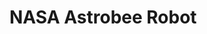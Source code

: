 # NASA Astrobee Robot

<live-code>
<template>
<!--
  Collada model of NASA's Astrobee robot loaded into a space station scene.
  Model from https://github.com/nasa/astrobee_media/tree/master/astrobee_freeflyer/meshes.
-->

<base href="${host}" /><script src="./importmap.js"></script>

<style>
  html,
  body {
    width: 100%;
    height: 100%;
    margin: 0;
    background: #27304d;
  }
  lume-scene {
    touch-action: none;
  }
</style>

<script>
  import('lume/dist/examples/LoadingIcon.js')
</script>

<astrobee-app id="astrobee">

<script type="module">
  import {defineElements, booleanAttribute, Element, element, attribute, html} from 'lume'
  import {MeshPhysicalMaterial} from 'three'
	import {toCreasedNormals} from 'three/examples/jsm/utils/BufferGeometryUtils.js'

  const bodyModelUrl = '/examples/nasa-astrobee-robot/astrobee/body.dae'
  const pmcModelUrl = '/examples/nasa-astrobee-robot/astrobee/pmc.dae'
  const pmcSkinModelUrl = '/examples/nasa-astrobee-robot/astrobee/pmc_skin_.dae'
  const pmcBumperModelUrl = '/examples/nasa-astrobee-robot/astrobee/pmc_bumper.dae'

  // Find more at https://blog.kuula.co/360-images-ruben-frosali
  const lunaStation = '/examples/nasa-astrobee-robot/luna-station.jpg'

  // Registers the LUME elements with their default tag names.
  defineElements()

  // Long live HTML elements!

  element('astrobee-app')(
    class App extends Element {
      static observedAttributeHandlers = {
        rotationDirection: attribute.number(),
        rotationAmount: attribute.number(),
        rotationEnabled: attribute.boolean(),
        view: attribute.string(),
      }

      rotationDirection = 1 // clockwise
      rotationAmount = 0.2 // degrees
      rotationEnabled = true
      view = 'free'

      astrobee
      sceneContainer
      loading
      models = []

      template = () => html`
        <>
          <loading-icon ref=${el => this.loading = el}></loading-icon>

          <div class="sceneContainer hidden" ref=${el => this.sceneContainer = el}>
            <lume-scene webgl enable-css="true" environment=${() => lunaStation}>
              <lume-element3d align-point="0.5 0.5 0.5">
                <lume-camera-rig
                  ref=${el => this.cameraRig = el}
                  active=${() => this.view === 'free'}
                  vertical-angle="30"
                  min-distance="0.4"
                  max-distance="6"
                  dolly-speed="0.002"
                  distance="2"
                />
                <lume-element3d rotation=${() => [this.view === 'top' ? -90 : 0, 0, 0]}>
                  <lume-perspective-camera ref=${el => this.freeCam = el} active=${() => this.view !== 'free'} position="0 0 0.7" />
                </lume-element3d>
              </lume-element3d>

              <lume-point-light intensity="150" align-point="0.5 0.5 0.5" color="#a3ffff" position="0 90 0" ><lume-sphere has="basic-material" cast-shadow="false" mount-point="0.5 0.5 0.5" sidedness="front" size="2 2 2"/></lume-point-light>
              <lume-point-light intensity="150" align-point="0.5 0.5 0.5" color="#a3ffff" position="0 -90 0" ><lume-sphere has="basic-material" cast-shadow="false" mount-point="0.5 0.5 0.5" sidedness="front" size="2 2 2"/></lume-point-light>
              <lume-point-light intensity="150" align-point="0.5 0.5 0.5" color="#a3ffff" position="0 0 90" ><lume-sphere has="basic-material" cast-shadow="false" mount-point="0.5 0.5 0.5" sidedness="front" size="2 2 2"/></lume-point-light>
              <lume-point-light intensity="150" align-point="0.5 0.5 0.5" color="#a3ffff" position="0 0 -90" ><lume-sphere has="basic-material" cast-shadow="false" mount-point="0.5 0.5 0.5" sidedness="front" size="2 2 2"/></lume-point-light>
              <lume-point-light intensity="150" align-point="0.5 0.5 0.5" color="#a3ffff" position="90 80 0" ><lume-sphere has="basic-material" cast-shadow="false" mount-point="0.5 0.5 0.5" sidedness="front" size="2 2 2"/></lume-point-light>
              <lume-point-light intensity="150" align-point="0.5 0.5 0.5" color="#a3ffff" position="90 -80 0" ><lume-sphere has="basic-material" cast-shadow="false" mount-point="0.5 0.5 0.5" sidedness="front" size="2 2 2"/></lume-point-light>
              <lume-point-light intensity="150" align-point="0.5 0.5 0.5" color="#a3ffff" position="-90 80 0" ><lume-sphere has="basic-material" cast-shadow="false" mount-point="0.5 0.5 0.5" sidedness="front" size="2 2 2"/></lume-point-light>
              <lume-point-light intensity="150" align-point="0.5 0.5 0.5" color="#a3ffff" position="-90 -80 0" ><lume-sphere has="basic-material" cast-shadow="false" mount-point="0.5 0.5 0.5" sidedness="front" size="2 2 2"/></lume-point-light>

              <lume-element3d ref=${el => this.astrobee = el} align-point="0.5 0.5 0.5" rotation=${() => this.astrobeeRotation}>
                <lume-collada-model ref=${el => this.models.push(el)} src=${() => bodyModelUrl} />
                <lume-collada-model ref=${el => this.models.push(el)} src=${() => pmcModelUrl} />
                <lume-collada-model ref=${el => this.models.push(el)} src=${() => pmcSkinModelUrl} />
                <lume-collada-model ref=${el => this.models.push(el)} src=${() => pmcBumperModelUrl} />

                <!-- The other side. -->
                <lume-element3d scale="1 1 -1">
                  <lume-collada-model ref=${el => this.models.push(el)} src=${() => pmcModelUrl} />
                  <lume-collada-model ref=${el => this.models.push(el)} src=${() => pmcSkinModelUrl} />
                  <lume-collada-model ref=${el => this.models.push(el)} src=${() => pmcBumperModelUrl} />
                </lume-element3d>
              </lume-element3d>

              <lume-sphere
                has="basic-material"
                texture=${() => lunaStation}
                color="white"
                align-point="0.5 0.5 0.5"
                mount-point="0.5 0.5 0.5"
                size="200 200 200"
                sidedness="double"
                cast-shadow="false"
                receive-shadow="false"
              />
            </lume-scene>
          </div>

          <div class="ui">
            <fieldset>
              <legend>Rotation</legend>
              <label>
                <input type="checkbox" checked=${() => this.rotationEnabled} onChange=${this.toggleRotation} />&nbsp;
                Enable rotation.
              </label>
              <br />
              <label>
                <input
                  type="checkbox"
                  checked=${() => this.rotationDirection < 0}
                  onChange=${this.toggleRotationDirection}
                />&nbsp;
                Clockwise rotation.
              </label>
            </fieldset>
            <fieldset>
              <legend>View</legend>
              <label>
                <input type="radio" name="side" checked=${() => this.view === 'side'} onChange=${this.changeView} />&nbsp;
                Side view.
              </label>
              <br />
              <label>
                <input type="radio" name="top" checked=${() => this.view === 'top'} onChange=${this.changeView} />&nbsp;
                Top view
              </label>
              <br />
              <label>
                <input type="radio" name="free" checked=${() => this.view === 'free'} onChange=${this.changeView} />&nbsp;
                Free view
              </label>
            </fieldset>
          </div>
        </>
      `

      css = /*css*/ `
        :host {
          width: 100%;
          height: 100%;
        }

        loading-icon {
          --loading-icon-color: 117, 199, 199; /*light teal*/
          position: absolute;
          top: 50%; left: 50%;
          transform: translate(-50%, -50%);
          width: 10px; height: 10px;
        }

        .sceneContainer { width: 100%; height: 100%; }

        .ui {
          position: absolute;
          margin: 15px;
          padding: 10px;
          top: 0;
          left: 0;
          color: white;
          font-family: sans-serif;
          background: rgba(0, 0, 0, 0.6);
          border-radius: 7px;
        }

        fieldset legend {
          color: #75c7c7;
        }
        fieldset {
          border-color: #75c7c7;
          border-radius: 4px;
        }
        fieldset:nth-child(2) legend {
          color: #c595c9;
        }
        fieldset:nth-child(2) {
          border-color: #c595c9;
        }

        .hidden { display: none; }
      `

      astrobeeRotation = (x, y, z, _time) => [
        x,
        y + this.rotationAmount * this.rotationDirection,
        z,
      ]

      toggleRotation = () => {
        this.rotationEnabled = !this.rotationEnabled

        if (this.rotationEnabled) this.astrobee.rotation = this.astrobeeRotation
        else this.astrobee.rotation = () => false // stops rotation
      }

      toggleRotationDirection = () => (this.rotationDirection *= -1)

      changeView = (event) => {
        const input = event.target

        if (input.checked) this.view = input.name
      }

      async connectedCallback() {
        super.connectedCallback()

        const rigCam = this.cameraRig.shadowRoot.querySelector('lume-perspective-camera')
        rigCam.near = this.freeCam.near = 0.1
        rigCam.far = this.freeCam.far = 150

        const promises = []

        for (const model of this.models)
          promises.push(new Promise(resolve => model.addEventListener('load', resolve)))

        await Promise.all(promises)

        for (const model of this.models) {
          // Here we do some manipulation of the underlying Three.js objects directly.
          model.three.traverse(node => {
            if (node.isLight) node.visible = false

            function newMat(oldMat) {
              return new MeshPhysicalMaterial({
                metalness: 0.5,
                roughness: 0.5,
                ...(oldMat.color ? {color: oldMat.color} : {}),
                ...(oldMat.map ? {map: oldMat.map.clone()} : {}),
              })
            }

            if (node.isMesh) {
              if (Array.isArray(node.material))
                for (const [i, mat] of node.material.entries()) node.material[i] = newMat(mat)
              else
                node.material = newMat(node.material)

              // smooth out the normals so the rendering is not flat-faced unless angle between faces is greater than 25 deg
              node.geometry = toCreasedNormals(node.geometry, (25 / 180) * Math.PI)
            }
        })

        }

        this.sceneContainer.classList.remove('hidden')
        this.loading.remove()
      }
    }
  )
</script>
</template>
</live-code>
